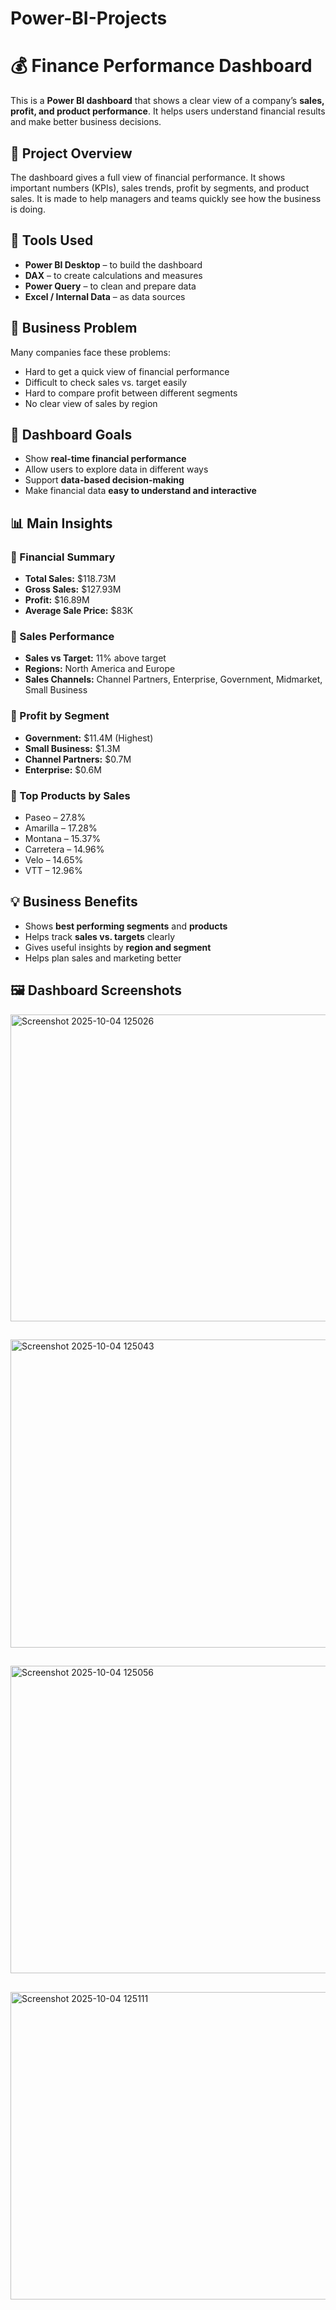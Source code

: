 # Power-BI-Projects
# 💰 Finance Performance Dashboard

This is a **Power BI dashboard** that shows a clear view of a company’s **sales, profit, and product performance**. It helps users understand financial results and make better business decisions.

## 🧭 Project Overview

The dashboard gives a full view of financial performance. It shows important numbers (KPIs), sales trends, profit by segments, and product sales. It is made to help managers and teams quickly see how the business is doing.

## 🧰 Tools Used

- **Power BI Desktop** – to build the dashboard  
- **DAX** – to create calculations and measures  
- **Power Query** – to clean and prepare data  
- **Excel / Internal Data** – as data sources

## 🚨 Business Problem

Many companies face these problems:

- Hard to get a quick view of financial performance  
- Difficult to check sales vs. target easily  
- Hard to compare profit between different segments  
- No clear view of sales by region


## 🎯 Dashboard Goals

- Show **real-time financial performance**  
- Allow users to explore data in different ways  
- Support **data-based decision-making**  
- Make financial data **easy to understand and interactive**


## 📊 Main Insights

### 🔸 Financial Summary
- **Total Sales:** $118.73M  
- **Gross Sales:** $127.93M  
- **Profit:** $16.89M  
- **Average Sale Price:** $83K

### 🔸 Sales Performance
- **Sales vs Target:** 11% above target  
- **Regions:** North America and Europe  
- **Sales Channels:** Channel Partners, Enterprise, Government, Midmarket, Small Business

### 🔸 Profit by Segment
- **Government:** $11.4M (Highest)  
- **Small Business:** $1.3M  
- **Channel Partners:** $0.7M  
- **Enterprise:** $0.6M

### 🔸 Top Products by Sales
- Paseo – 27.8%  
- Amarilla – 17.28%  
- Montana – 15.37%  
- Carretera – 14.96%  
- Velo – 14.65%  
- VTT – 12.96%


## 💡 Business Benefits

- Shows **best performing segments** and **products**  
- Helps track **sales vs. targets** clearly  
- Gives useful insights by **region and segment**  
- Helps plan sales and marketing better


## 🖼️ Dashboard Screenshots

<img width="876" height="491" alt="Screenshot 2025-10-04 125026" src="https://github.com/user-attachments/assets/fb270bea-2a99-430b-972f-788f225eeaf5" />


##

<img width="878" height="493" alt="Screenshot 2025-10-04 125043" src="https://github.com/user-attachments/assets/4c39bd32-9baa-4f4d-89cd-87e5120bff6c" />

##

<img width="880" height="492" alt="Screenshot 2025-10-04 125056" src="https://github.com/user-attachments/assets/b2c10820-e826-4d28-bb3b-1e24b8703f66" />

##

<img width="879" height="492" alt="Screenshot 2025-10-04 125111" src="https://github.com/user-attachments/assets/7de406c6-9551-4e89-b1ea-e6fa7bfcf849" />



